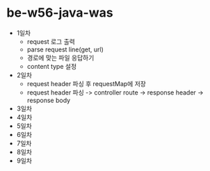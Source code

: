# be-w56-java-was
* 1일차
  * request 로그 출력
  * parse request line(get, url)
  * 경로에 맞는 파일 응답하기
  * content type 설정
* 2일차
  * request header 파싱 후 requestMap에 저장
  * request header 파싱 -> controller route -> response header -> response body
* 3일차
* 4일차
* 5일차
* 6일차
* 7일차
* 8일차
* 9일차
